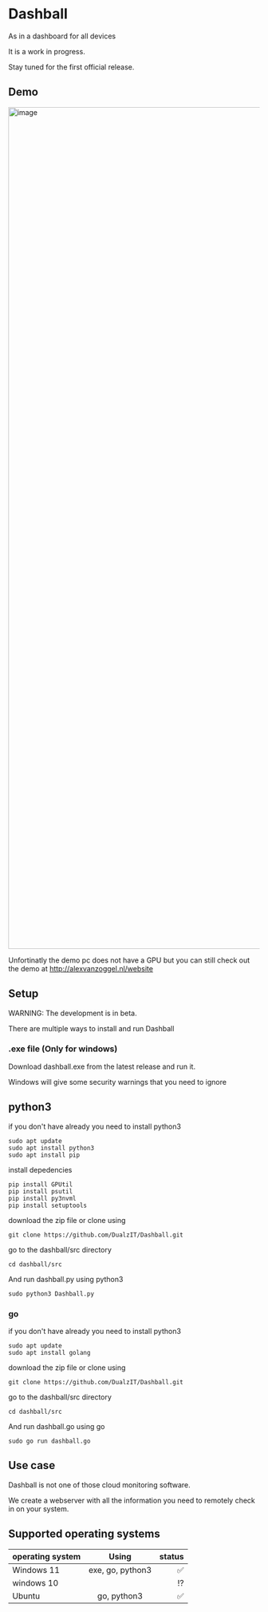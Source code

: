 # Dashball
As in a dashboard for all devices

It is a work in progress.

Stay tuned for the first official release.
## Demo
<img width="1686" alt="image" src="https://github.com/DualzIT/Dashball/assets/125699393/d294956e-139b-4e19-8142-07604d84f98f">

Unfortinatly the demo pc does not have a GPU but you can still check out the demo at http://alexvanzoggel.nl/website

## Setup
WARNING: The development is in beta. 

There are multiple ways to install and run Dashball
### .exe file (Only for windows) 
Download dashball.exe from the latest release and run it.

Windows will give some security warnings that you need to ignore

## python3
if you don't have already you need to install python3
```
sudo apt update
sudo apt install python3
sudo apt install pip
```
install depedencies
```
pip install GPUtil
pip install psutil
pip install py3nvml
pip install setuptools
```
download the zip file or clone using
```
git clone https://github.com/DualzIT/Dashball.git
```
go to the dashball/src directory
```
cd dashball/src
```
And run dashball.py using python3
```
sudo python3 Dashball.py
```
### go
if you don't have already you need to install python3
```
sudo apt update
sudo apt install golang
```
download the zip file or clone using
```
git clone https://github.com/DualzIT/Dashball.git
```
go to the dashball/src directory
```
cd dashball/src
```
And run dashball.go using go
```
sudo go run dashball.go
```
## Use case
Dashball is not one of those cloud monitoring software. 

We create a webserver with all the information you need to remotely check in on your system.
## Supported operating systems

 operating system | Using            | status|
| -------------   |:-------------:   | -----:|
| Windows 11      | exe, go, python3 | :white_check_mark:   |
| windows 10      |                  | :interrobang:      |
| Ubuntu          | go, python3      | :white_check_mark: |

